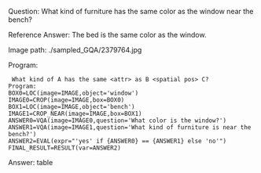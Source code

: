 Question: What kind of furniture has the same color as the window near the bench?

Reference Answer: The bed is the same color as the window.

Image path: ./sampled_GQA/2379764.jpg

Program:

```
 What kind of A has the same <attr> as B <spatial pos> C?
Program:
BOX0=LOC(image=IMAGE,object='window')
IMAGE0=CROP(image=IMAGE,box=BOX0)
BOX1=LOC(image=IMAGE,object='bench')
IMAGE1=CROP_NEAR(image=IMAGE,box=BOX1)
ANSWER0=VQA(image=IMAGE0,question='What color is the window?')
ANSWER1=VQA(image=IMAGE1,question='What kind of furniture is near the bench?')
ANSWER2=EVAL(expr="'yes' if {ANSWER0} == {ANSWER1} else 'no'")
FINAL_RESULT=RESULT(var=ANSWER2)
```
Answer: table

